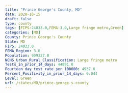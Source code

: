 ```yaml
---
title: "Prince George's County, MD"
date: 2020-10-15
draft: false
type: county
tags: [FIPS:24033.0,FEMA:3.0,Large fringe metro,Green]
categories: [MD]
County: Prince George's County
State: MD
FIPS: 24033.0
FEMA_Region: 3.0
Population: 909327.0
NCHS_Urban_Rural_Classification: Large fringe metro
Tests_in_prior_14_days: 44891.0
Fourteen_day_test_rate_per_100000: 4937.0
Percent_Positivity_in_prior_14_days: 0.044
Level: Green
url: /states/MD/prince-george-s-county
---
```



